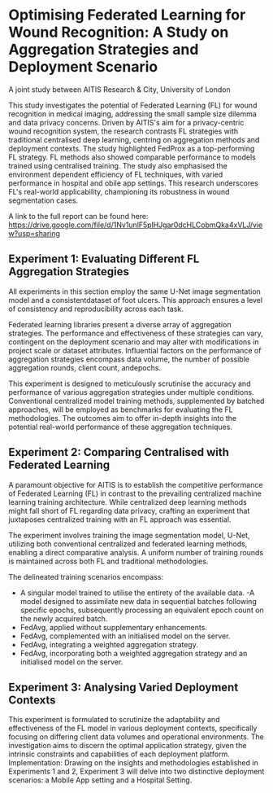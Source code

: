 # Optimising Federated Learning for Wound Recognition: A Study on Aggregation Strategies and Deployment Scenario
A joint study between AITIS Research & City, University of London

This study investigates the potential of Federated Learning (FL) for wound recognition in medical imaging, addressing the small sample size dilemma and data privacy concerns. Driven by AITIS's aim for a privacy-centric wound recognition system, the research contrasts FL strategies with traditional centralised deep learning, centring on aggregation methods and deployment contexts. The study highlighted FedProx as a top-performing FL strategy. FL methods also showed comparable performance to models trained using centralised training. The study also emphasised the environment dependent efficiency of FL techniques, with varied performance in hospital and obile app settings. This research underscores FL's real-world applicability, championing its robustness in wound segmentation cases.

A link to the full report can be found here: https://drive.google.com/file/d/1Nv1unlF5plHJgar0dcHLCobmQka4xVLJ/view?usp=sharing 


## Experiment 1: Evaluating Different FL Aggregation Strategies
All experiments in this section employ the same U-Net image segmentation model and a consistentdataset of foot ulcers. This approach ensures a level of consistency and reproducibility across each task.

Federated learning libraries present a diverse array of aggregation strategies. The performance and effectiveness of these strategies can vary, contingent on the deployment scenario and may alter with modifications in project scale or dataset attributes. Influential factors on the performance of aggregation strategies encompass data volume, the number of possible aggregation rounds, client count, andepochs.

This experiment is designed to meticulously scrutinise the accuracy and performance of various aggregation strategies under multiple conditions. Conventional centralized model training methods, supplemented by batched approaches, will be employed as benchmarks for evaluating the FL methodologies. The outcomes aim to offer in-depth insights into the potential real-world performance of these aggregation techniques.

## Experiment 2: Comparing Centralised with Federated Learning
A paramount objective for AITIS is to establish the competitive performance of Federated Learning (FL) in contrast to the prevailing centralized machine learning training architecture. While centralized deep learning methods might fall short of FL regarding data privacy, crafting an experiment that juxtaposes centralized training with an FL approach was essential.

The experiment involves training the image segmentation model, U-Net, utilizing both conventional centralized and federated learning methods, enabling a direct comparative analysis. A uniform number of training rounds is maintained across both FL and traditional methodologies.

The delineated training scenarios encompass:
- A singular model trained to utilise the entirety of the available data.
-A model designed to assimilate new data in sequential batches following specific epochs, subsequently processing an equivalent epoch count on the newly acquired batch.
- FedAvg, applied without supplementary enhancements.
- FedAvg, complemented with an initialised model on the server.
- FedAvg, integrating a weighted aggregation strategy.
- FedAvg, incorporating both a weighted aggregation strategy and an initialised model on the server.
 
## Experiment 3: Analysing Varied Deployment Contexts
This experiment is formulated to scrutinize the adaptability and effectiveness of the FL model in various deployment contexts, specifically focusing on differing client data volumes and operational environments. The investigation aims to discern the optimal application strategy, given the intrinsic constraints and capabilities of each deployment platform.
Implementation: Drawing on the insights and methodologies established in Experiments 1 and 2, Experiment 3 will delve into two distinctive deployment scenarios: a Mobile App setting and a Hospital Setting.
